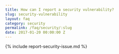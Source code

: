 ```yaml
---
title: How can I report a security vulnerability?
slug: security-vulnerability
layout: faq
category: security
permalink: /faq/security/:slug
date: 2017-01-20 00:00:00 Z
---
```

{% include report-security-issue.md %}
